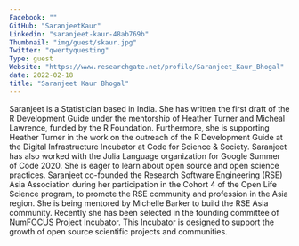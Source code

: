 ```yaml
---
Facebook: ""
GitHub: "SaranjeetKaur"
Linkedin: "saranjeet-kaur-48ab769b"
Thumbnail: "img/guest/skaur.jpg"
Twitter: "qwertyquesting"
Type: guest
Website: "https://www.researchgate.net/profile/Saranjeet_Kaur_Bhogal"
date: 2022-02-18
title: "Saranjeet Kaur Bhogal"
---
```


Saranjeet is a Statistician based in India. She has written the first draft of the R Development Guide under the mentorship of Heather Turner and Micheal Lawrence, funded by the R Foundation. Furthermore, she is supporting Heather Turner in the work on the outreach of the R Development Guide at the Digital Infrastructure Incubator at Code for Science & Society. Saranjeet has also worked with the Julia Language organization for Google Summer of Code 2020. She is eager to learn about open source and open science practices. Saranjeet co-founded the Research Software Engineering (RSE) Asia Association during her participation in the Cohort 4 of the Open Life Science program, to promote the RSE community and profession in the Asia region. She is being mentored by Michelle Barker to build the RSE Asia community. Recently she has been selected in the founding committee of NumFOCUS Project Incubator. This Incubator is designed to support the growth of open source scientific projects and communities.
